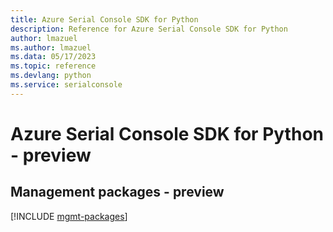 ```yaml
---
title: Azure Serial Console SDK for Python
description: Reference for Azure Serial Console SDK for Python
author: lmazuel
ms.author: lmazuel
ms.data: 05/17/2023
ms.topic: reference
ms.devlang: python
ms.service: serialconsole
---
```

# Azure Serial Console SDK for Python - preview

## Management packages - preview
[!INCLUDE [mgmt-packages](serial-console-mgmt-index.md)]